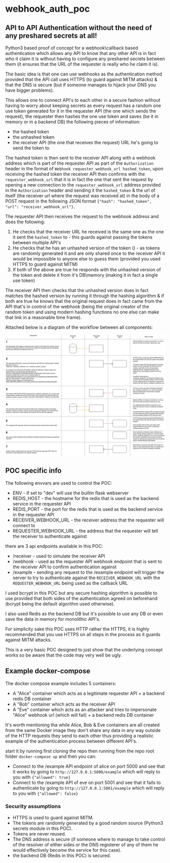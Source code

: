 # webhook_auth_poc

## API to API Authentication without the need of any preshared secrets at all!

Python3 based proof of concept for a webhook\callback based authentication which allows any API to know that any other API is in fact who it claim it is without having to configure any preshared secrets between them (it ensures that the URL of the requester is really who he claim it is).

The basic idea is that one can use webhooks as the authentication method provided that the API call uses HTTPS (to guard against MITM attacks) & that the DNS is secure (but if someone manages to hijack your DNS you have bigger problems).

This allows one to connect API's to each other in a secure fashion without having to worry about keeping secrets as every request has a random one use token generated for it in the requester API (the one which sends the request), the requester then hashes the one use token and saves (be it in memory or in a backend DB) the following pieces of information:

* the hashed token
* the unhashed token
* the receiver API (the one that receives the request) URL he's going to send the token to

The hashed token is then sent to the receiver API along with a webhook address which is part of the requester API as part of the `Authorization` header in the format of `Webhook requester_webhook_url hashed_token`, upon receiving the hashed token the receiver API then confirms with the `requester_webhook_url` that it is in fact the one that sent the request by opening a new connection to the `requester_webhook_url` address provided in the `Authorization` header and sending it the `hashed_token` & the url of itself (the receiver url where the request was received at) in the body of a POST request in the following JSON format `{"hash": "hashed_token", "url": "receiver_webhook_url"}`.

The requester API then receives the request to the webhook address and does the following:

1. He checks that the receiver URL he received is the same one as the one it sent the `hashed_token` to - this guards against passing the tokens between multiple API's 
2. He checks that he has an unhashed version of the token () - as tokens are randomly generated it and are only shared once to the receiver API it would be impossible to anyone else to guess them (provided you used HTTPS to guard against MITM)
3. If both of the above are true he responds with the unhashed version of the token and delete it from it's DB\memory (making it in fact a single use token)

The receiver API then checks that the unhashed version does in fact matches the hashed version by running it through the hashing algorithm & if both are true he knows that the original request does in fact came from the API that's in control of the webhook (being the original creator of the random token and using modern hashing functions no one else can make that link in a reasonable time frame).

Attached below is a diagram of the workflow between all components:

![basic workflow diagram](docs/webhook_auth.jpg)


## POC specific info

The following envvars are used to control the POC:

* ENV - if set to "dev" will use the builtin flask webserver
* REDIS_HOST - the hostname for the redis that is used as the backend service in the requester API
* REDIS_PORT - the port for the redis that is used as the backend service in the requester API
* RECEIVER_WEBHOOK_URL - the receiver address that the requester will connect to
* REQUESTER_WEBHOOK_URL - the address that the requester will tell the receiver to authenticate against

there are 3 api endpoints available in this POC:

* /receiver - used to simulate the receiver API
* /webhook - used as the requester API webhook endpoint that is sent to the receiver API to confirm authentication against
* /example - sending any request to the /example endpoint will trigger the server to try to authenticate against the `RECEIVER_WEBHOOK_URL` with the `REQUESTER_WEBHOOK_URL` being used as the callback URL

I used bcrypt in this POC but any secure hashing algorithm is possible to use provided that both sides of the authentication agreed on beforehand (bcrypt being the default algorithm used otherwise).

I also used Redis as the backend DB but it's possible to use any DB or even save the data in memory for monolithic API's.

For simplicity sake this POC uses HTTP rather the HTTPS, it is highly recommended that you use HTTPS on all steps in the process as it guards against MITM attacks.

This is a very basic POC designed to just show that the underlying concept works so be aware that the code may very well be ugly.

## Example docker-compose

The docker compose example includes 5 containers:

* A "Alice" container which acts as a legitimate requester API + a backend redis DB container
* A "Bob" container which acts as the receiver API
* A "Eve" container which acts as an attacker and tries to impersonate "Alice" webhook url (which will fail) + a backend redis DB container

It's worth mentioning tha while Alice, Bob & Eve containers are all created from the same Docker image they don't share any data in any way outside of the HTTP requests they send to each other thus providing a realistic example of the authentication process between different API's.

start it by running first cloning the repo then running from the repo root folder `docker-compose up` and then you can:

* Connect to the /example API endpoint of alice on port 5000 and see that it works by going to `http://127.0.0.1:5000/example` which will reply to you with `{"allowed": true}`
* Connect to the /example API of eve on port 5001 and see that it fails to authenticate by going to `http://127.0.0.1:5001/example` which will reply to you with `{"allowed": false}`


### Security assumptions

* HTTPS is used to guard against MITM.
* The tokens are randomly generated by a good random source (Python3 secrets module in this POC).
* Tokens are never reused.
* The DNS address is secure (if someone where to manage to take control of the resolver of either sides or the DNS registerer of any of them he would effectively become the service for this case).
* the backend DB (Redis in this POC) is secured.
